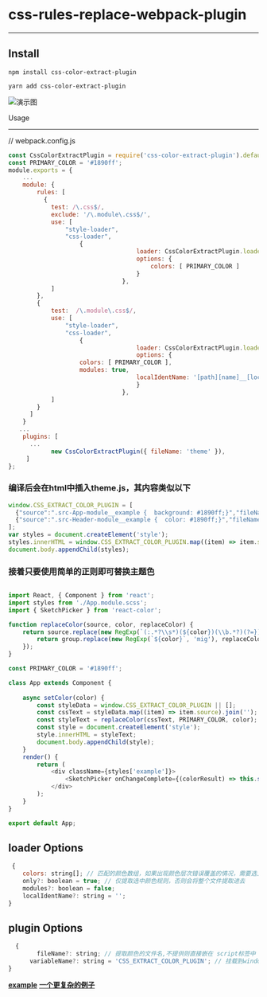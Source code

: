 # css-rules-replace-webpack-plugin

---

Install
---

```
npm install css-color-extract-plugin

```

```
yarn add css-color-extract-plugin

```
![演示图](http://assets.maocanhua.cn/FgvARiyXVDzYELDVvVIB4L3WYxoX)

Usage

---

// webpack.config.js

```js
const CssColorExtractPlugin = require('css-color-extract-plugin').default;
const PRIMARY_COLOR = '#1890ff';
module.exports = {
    ...
    module: {
        rules: [
          {
            test: /\.css$/,
            exclude: '/\.module\.css$/',
            use: [
                "style-loader", 
                "css-loader", 
                	{
									loader: CssColorExtractPlugin.loader,
									options: {
										colors: [ PRIMARY_COLOR ]
									}
								},
            ]
        },
        {
            test:  /\.module\.css$/,
            use: [
                "style-loader", 
                "css-loader", 
                	{
									loader: CssColorExtractPlugin.loader,
									options: {
                    colors: [ PRIMARY_COLOR ],
                    modules: true,
								    localIdentName: '[path][name]__[local]',
									}
								},
            ]
        }
      ]
    }
   ...
   	plugins: [
      ...
			new CssColorExtractPlugin({ fileName: 'theme' }),
     ]
};
```
### 编译后会在html中插入theme.js，其内容类似以下

```js
window.CSS_EXTRACT_COLOR_PLUGIN = [
  {"source":".src-App-module__example {  background: #1890ff;}","fileName":"App.module.scss","matchColors":["#1890ff"]},
  {"source":".src-Header-module__example {  color: #1890ff;}","fileName":"Header.module.scss","matchColors":["#1890ff"]}
];
var styles = document.createElement('style');
styles.innerHTML = window.CSS_EXTRACT_COLOR_PLUGIN.map((item) => item.source).join('');
document.body.appendChild(styles);
```

### 接着只要使用简单的正则即可替换主题色
```js

import React, { Component } from 'react';
import styles from './App.module.scss';
import { SketchPicker } from 'react-color';

function replaceColor(source, color, replaceColor) {
	return source.replace(new RegExp(`(:.*?\\s*)(${color})(\\b.*?)(?=})`, 'mig'), (group) => {
		return group.replace(new RegExp(`${color}`, 'mig'), replaceColor);
	});
}

const PRIMARY_COLOR = '#1890ff';

class App extends Component {
	
	async setColor(color) {
		const styleData = window.CSS_EXTRACT_COLOR_PLUGIN || [];
		const cssText = styleData.map((item) => item.source).join('');
		const styleText = replaceColor(cssText, PRIMARY_COLOR, color);
		const style = document.createElement('style');
		style.innerHTML = styleText;
		document.body.appendChild(style);
	}
	render() {
		return (
			<div className={styles['example']}>
				<SketchPicker onChangeComplete={(colorResult) => this.setColor(colorResult.hex)} />
			</div>
		);
	}
}

export default App;

```

## loader Options
```js
 {
	colors: string[]; // 匹配的颜色数组，如果出现颜色层次错误覆盖的情况，需要选上被覆盖的颜色
	only?: boolean = true; // 仅提取选中颜色规则，否则会将整个文件提取进去
	modules?: boolean = false; 
	localIdentName?: string = '';
}

```

## plugin Options
```js
  {
		fileName?: string; // 提取颜色的文件名,不提供则直接嵌在 script标签中
	  variableName?: string = 'CSS_EXTRACT_COLOR_PLUGIN'; // 挂载到window的变量名， 默认 CSS_EXTRACT_COLOR_PLUGIN
}

```
**[example](https://github.com/m-Ryan/css-color-extract-plugin/tree/master/examples)**
**[一个更复杂的例子](https://github.com/m-Ryan/RyanCMS/blob/master/fontend/config/webpack.config.js)**
